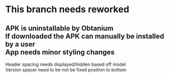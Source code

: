 # This branch needs reworked
APK is uninstallable by Obtanium\
If downloaded the APK can manually be installed by a user\
App needs minor styling changes
--
Header spacing needs displayed/hidden based off model\
Version spacer need to be not be fixed position to bottom
